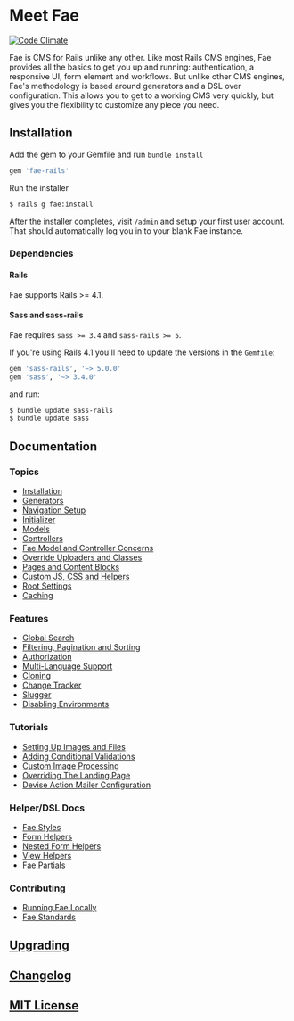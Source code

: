 # Meet Fae

[![Code Climate](https://codeclimate.com/github/wearefine/fae/badges/gpa.svg)](https://codeclimate.com/github/wearefine/fae)


Fae is CMS for Rails unlike any other. Like most Rails CMS engines, Fae provides all the basics to get you up and running: authentication, a responsive UI, form element and workflows. But unlike other CMS engines, Fae's methodology is based around generators and a DSL over configuration. This allows you to get to a working CMS very quickly, but gives you the flexibility to customize any piece you need.

## Installation

Add the gem to your Gemfile and run `bundle install`

```ruby
gem 'fae-rails'
```
Run the installer

```bash
$ rails g fae:install
```

After the installer completes, visit `/admin` and setup your first user account. That should automatically log you in to your blank Fae instance.

### Dependencies

#### Rails

Fae supports Rails >= 4.1.

#### Sass and sass-rails

Fae requires `sass >= 3.4` and `sass-rails >= 5`.

If you're using Rails 4.1 you'll need to update the versions in the `Gemfile`:

```ruby
gem 'sass-rails', '~> 5.0.0'
gem 'sass', '~> 3.4.0'
```

and run:

```bash
$ bundle update sass-rails
$ bundle update sass
```

## Documentation

### Topics

* [Installation](docs/installation/index.md)
* [Generators](docs/topics/generators.md)
* [Navigation Setup](docs/topics/navigation_setup.md)
* [Initializer](docs/topics/initializer.md)
* [Models](docs/topics/models.md)
* [Controllers](docs/topics/controllers_and_concerns.md)
* [Fae Model and Controller Concerns](docs/topics/concerns.md)
* [Override Uploaders and Classes](docs/topics/override_uploaders_and_classes.md)
* [Pages and Content Blocks](docs/topics/pages.md)
* [Custom JS, CSS and Helpers](docs/topics/custom_js_css.md)
* [Root Settings](docs/topics/root_settings.md)
* [Caching](docs/topics/caching.md)


### Features

* [Global Search](docs/features/search.md)
* [Filtering, Pagination and Sorting](docs/features/filtering.md)
* [Authorization](docs/features/authorization.md)
* [Multi-Language Support](docs/features/multi_language.md)
* [Cloning](docs/features/cloning.md)
* [Change Tracker](docs/features/change_tracker.md)
* [Slugger](docs/features/slugger.md)
* [Disabling Environments](docs/features/disable_envs.md)


### Tutorials

* [Setting Up Images and Files](docs/tutorials/image_and_files.md)
* [Adding Conditional Validations](docs/tutorials/conditional_validations.md)
* [Custom Image Processing](docs/tutorials/custom_images.md)
* [Overriding The Landing Page](docs/tutorials/landing_page.md)
* [Devise Action Mailer Configuration](docs/tutorials/actionmailer.md)


### Helper/DSL Docs

* [Fae Styles](docs/helpers/styles.md)
* [Form Helpers](docs/helpers/form_helpers.md)
* [Nested Form Helpers](docs/helpers/nested_form_helpers.md)
* [View Helpers](docs/helpers/view_helpers.md)
* [Fae Partials](docs/helpers/partials.md)

### Contributing

* [Running Fae Locally](docs/contributing/local_setup.md)
* [Fae Standards](docs/contributing/standards.md)

## [Upgrading](docs/upgrading/index.md)

## [Changelog](CHANGELOG.md)

## [MIT License](LICENSE)

